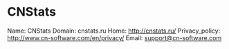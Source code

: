
# CNStats

Name: CNStats
Domain: cnstats.ru
Home: http://cnstats.ru/
Privacy_policy: http://www.cn-software.com/en/privacy/
Email: support@cn-software.com
